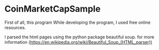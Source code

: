 # CoinMarketCapSample

First of all, this program While developing the program, I used free online resources. 

I parsed the html pages using the python package beautiful soup. for more information (https://en.wikipedia.org/wiki/Beautiful_Soup_(HTML_parser))


